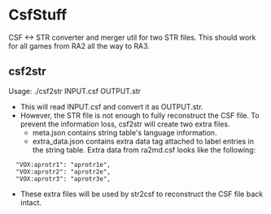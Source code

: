 # CsfStuff

CSF &lt;-> STR converter and merger util for two STR files. This should work for all games from RA2 all the way to RA3.

## csf2str

Usage: ./csf2str INPUT.csf OUTPUT.str

* This will read INPUT.csf and convert it as OUTPUT.str.
* However, the STR file is not enough to fully reconstruct the CSF file. To prevent the information loss, csf2str will create two extra files.
  * meta.json contains string table's language information.
  * extra_data.json contains extra data tag attached to label entries in the string table. Extra data from ra2md.csf looks like the following:

```
  "VOX:aprotr1": "aprotr1e",
  "VOX:aprotr2": "aprotr2e",
  "VOX:aprotr3": "aprotr3e",
```

* These extra files will be used by str2csf to reconstruct the CSF file back intact.
